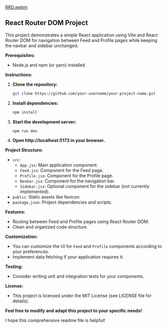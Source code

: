 [RRD.webm](https://github.com/homayunmmdy/Codestart/assets/129702378/7dad653e-b201-4b5a-a097-6a276e5055be)


## React Router DOM Project

This project demonstrates a simple React application using Vite and React Router DOM for navigation between Feed and Profile pages while keeping the navbar and sidebar unchanged.

**Prerequisites:**

- Node.js and npm (or yarn) installed

**Instructions:**

1. **Clone the repository:**

   ```bash
   git clone https://github.com/your-username/your-project-name.git
   ```

2. **Install dependencies:**

   ```bash
   npm install
   ```

3. **Start the development server:**

   ```bash
   npm run dev
   ```

4. **Open http://localhost:5173 in your browser.**

**Project Structure:**

- `src`:
   - `App.jsx`: Main application component.
   - `Feed.jsx`: Component for the Feed page.
   - `Profile.jsx`: Component for the Profile page.
   - `Navbar.jsx`: Component for the navigation bar.
   - `Sidebar.jsx`: Optional component for the sidebar (not currently implemented).
- `public`: Static assets like favicon.
- `package.json`: Project dependencies and scripts.

**Features:**

- Routing between Feed and Profile pages using React Router DOM.
- Clean and organized code structure.

**Customization:**

- You can customize the UI for `Feed` and `Profile` components according to your preferences.
- Implement data fetching if your application requires it.

**Testing:**

- Consider writing unit and integration tests for your components.

**License:**

- This project is licensed under the MIT License (see LICENSE file for details).

**Feel free to modify and adapt this project to your specific needs!**

I hope this comprehensive readme file is helpful!